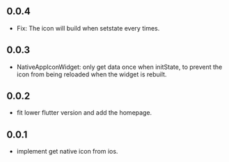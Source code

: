 ## 0.0.4

* Fix: The icon will build when setstate every times.

## 0.0.3

* NativeAppIconWidget: only get data once when initState, to prevent the icon from being reloaded when the widget is rebuilt.

## 0.0.2

* fit lower flutter version and add the homepage.

## 0.0.1

* implement get native icon from ios.
